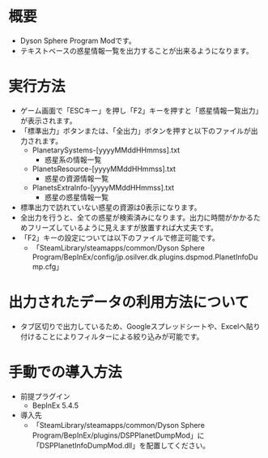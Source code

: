 # 概要

* Dyson Sphere Program Modです。
* テキストベースの惑星情報一覧を出力することが出来るようになります。

# 実行方法

* ゲーム画面で「ESCキー」を押し「F2」キーを押すと「惑星情報一覧出力」が表示されます。
* 「標準出力」ボタンまたは、「全出力」ボタンを押すと以下のファイルが出力されます。
    * PlanetarySystems-[yyyyMMddHHmmss].txt
        * 惑星系の情報一覧
    * PlanetsResource-[yyyyMMddHHmmss].txt
        * 惑星の資源情報一覧
    * PlanetsExtraInfo-[yyyyMMddHHmmss].txt
        * 惑星の惑星情報一覧
* 標準出力で訪れていない惑星の資源は0表示になります。
* 全出力を行うと、全ての惑星が検索済みになります。出力に時間がかかるためフリーズしているように見えますが放置すれば大丈夫です。
* 「F2」キーの設定については以下のファイルで修正可能です。
  * 「SteamLibrary/steamapps/common/Dyson Sphere Program/BepInEx/config/jp.osilver.dk.plugins.dspmod.PlanetInfoDump.cfg」

# 出力されたデータの利用方法について

* タブ区切りで出力しているため、Googleスプレッドシートや、Excelへ貼り付けることによりフィルターによる絞り込みが可能です。

# 手動での導入方法

* 前提プラグイン
    * BepInEx 5.4.5
* 導入先
    * 「SteamLibrary/steamapps/common/Dyson Sphere Program/BepInEx/plugins/DSPPlanetDumpMod」に「DSPPlanetInfoDumpMod.dll」を配置してください。

